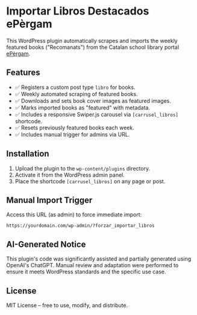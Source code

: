 # Importar Libros Destacados ePèrgam

This WordPress plugin automatically scrapes and imports the weekly featured books ("Recomanats") from the Catalan school library portal [ePèrgam](https://aplicacions.gestioeducativa.gencat.cat/epergam/web/biblioteca.jsp?codi=08041179).

## Features

- ✅ Registers a custom post type `libro` for books.
- ✅ Weekly automated scraping of featured books.
- ✅ Downloads and sets book cover images as featured images.
- ✅ Marks imported books as "featured" with metadata.
- ✅ Includes a responsive Swiper.js carousel via `[carrusel_libros]` shortcode.
- ✅ Resets previously featured books each week.
- ✅ Includes manual trigger for admins via URL.

## Installation

1. Upload the plugin to the `wp-content/plugins` directory.
2. Activate it from the WordPress admin panel.
3. Place the shortcode `[carrusel_libros]` on any page or post.

## Manual Import Trigger

Access this URL (as admin) to force immediate import:

```
https://yourdomain.com/wp-admin/?forzar_importar_libros
```

## AI-Generated Notice

This plugin's code was significantly assisted and partially generated using OpenAI's ChatGPT. Manual review and adaptation were performed to ensure it meets WordPress standards and the specific use case.

## License

MIT License – free to use, modify, and distribute.
